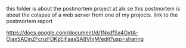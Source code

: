  this folder is about the postmortem project at alx se
 this postmortem is about the colapse of a web server from one of my projects.
 link to the postmortem report

 https://docs.google.com/document/d/1NkdfSx4GytA-Ojax5ACinZFcnzFDKzEjFaasSA8VhjM/edit?usp=sharing
